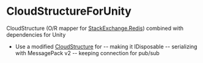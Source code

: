 # CloudStructureForUnity
CloudStructure (O/R mapper for [StackExchange.Redis](https://github.com/StackExchange/StackExchange.Redis)) combined with dependencies for Unity

- Use a modified [CloudStructure](https://github.com/nobnak/CloudStructures) for
-- making it IDisposable
-- serializing with MessagePack v2
-- keeping connection for pub/sub
